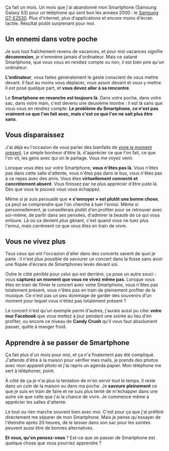 <!-- 
.. title: Se passer de Smartphone et retrouver une vie
.. slug: se-passer-de-smartphone-et-retrouver-une-vie
.. date: 2013-07-25 17:49:47+02:00
.. tags: Challenge
.. category: 
.. link: 
.. description: 
.. type: text
-->

<p><p>Ça fait un mois. Un mois que j'ai abandonné mon Smartphone (Samsung Galaxy S3) pour un téléphone qui sent bon les années 2000 : le <a href="http://www.amazon.fr/gp/product/B004OYUMCE/ref=as_li_qf_sp_asin_tl?ie=UTF8&amp;camp=1642&amp;creative=6746&amp;creativeASIN=B004OYUMCE&amp;linkCode=as2&amp;tag=vincjous-21">Samsung GT-E2530</a>. Plus d'internet, plus d'applications et encore moins d'écran tactile. Résultat plutôt surprenant pour moi.</p></p>
<!-- TEASER_END -->
<p><h2>Un ennemi dans votre poche</h2></p>

<p><p>Je suis tout fraîchement revenu de vacances, et pour moi vacances signifie <strong>déconnexion</strong>, je n'emmène jamais d'ordinateur. Mais ce satané Smartphone, que vous vous en rendiez compte ou non, il est bien pire qu'un ordinateur.</p></p>

<p><p><strong>L'ordinateur</strong>, vous faites généralement le geste conscient de vous mettre devant. Il faut au moins vous déplacer, vous assoir devant et vous y mettre. Il est posé quelque part, et <strong>vous devez aller à sa rencontre</strong>.</p></p>

<p><p>Le <strong>Smartphone en revanche est toujours là</strong>. Dans votre poche, dans votre sac, dans votre main, c'est devenu une deuxième montre : il est là sans que vous vous en rendiez compte. <strong>Le problème du Smartphone, ce n'est pas vraiment ce que l'on fait avec, mais c'est ce que l'on ne sait plus être sans</strong>.</p></p>

<p><h2>Vous disparaissez</h2></p>

<p><p>J'ai déjà eu l'occasion de vous parler des bienfaits de <a href="/blog/le-pouvoir-du-moment-present/">vivre le moment présent</a>. Le simple bonheur d'être là, d'apprécier ce que l'on fait, ce que l'on vit, les gens avec qui on le partage. Vous me voyez venir.</p></p>

<p><p>Lorsque vous êtes sur votre Smartphone, <strong>vous n'êtes pas là</strong>. Vous n'êtes pas dans cette salle d'attente, vous n'êtes pas dans le bus, vous n'êtes pas à ce repas avec des amis. Vous êtes <strong>virtuellement connecté et concrètement absent</strong>. Vous finissez par ne plus apprécier d'être juste là. Dès que vous le pouvez vous vous échappez.</p></p>

<p><p>Même si je suis persuadé que <strong>« s'ennuyer » est plutôt une bonne chose</strong>, ça peut se comprendre que l'on cherche à tuer l'ennui. Même si personnellement, je conseillerais plutôt d'en profiter pour se retrouver avec soi-même, de partir dans ses pensées, d'admirer la beauté de ce qui vous entoure. Là où ça devient plus gênant, c'est quand vous ne tuez plus l'ennui, mais carrément ce que vous êtes en train de vivre.</p></p>

<p><h2>Vous ne vivez plus</h2></p>

<p><p>Tous ceux qui ont l'occasion d'aller dans des concerts savent de quoi je parle : il n'est plus possible de savourer un concert dans la fosse sans avoir une flopée d'écrans de Smartphones levés devant soi.</p></p>

<p><p>Outre le côté pénible pour celui qui est derrière, ça pose un autre souci : vous <strong>capturez un moment que vous ne vivez même pas</strong>. Lorsque vous êtes en train de filmer le concert avec votre Smartphone, vous n'êtes pas totalement présent, vous n'êtes pas en train de pleinement profiter de la musique. Ce n'est pas un peu dommage de garder des souvenirs d'un moment pour lequel vous n'étiez pas totalement présent ?</p></p>

<p><p>Le concert n'est qu'un exemple parmi d'autres, j'aurais aussi pu citer <strong>votre mur Facebook</strong> que vous mettez à jour pendant une soirée au lieu d'en profiter, ou encore ce niveau de <strong>Candy Crush</strong> qu'il vous faut absolument passer, quitte à manger froid.</p></p>

<p><h2>Apprendre à se passer de Smartphone</h2></p>

<p><p>Ça fait plus d'un mois pour moi, et ça n'a finalement pas été compliqué. J'attends d'être à la maison pour vérifier mes mails, je prends des photos avec mon appareil photo et j'ai repris un agenda papier. Mon téléphone me sert à téléphoner, point.</p></p>

<p><p>À côté de ça je n'ai plus la tentation de m'en servir tout le temps. Il reste dans un coin de la maison ou dans ma poche. Je <strong>savoure pleinement</strong> ce que je suis en train de faire et ne suis plus tenté de m'échapper dans une autre vie que celle que j'ai la chance de vivre. Je commence même à apprécier les salles d'attente.</p></p>

<p><p>Le tout ou rien marche souvent bien avec moi. C'est pour ça que j'ai préféré directement me séparer de mon Smartphone. Mais je pense qu'essayer de l'éteindre après 20 heures, de le laisser dans son sac pour les soirées peuvent aussi être de bonnes alternatives.</p></p>

<p><p><strong>Et vous, qu'en pensez-vous</strong> ? Est-ce que se passer de Smartphone est quelque chose que vous pourriez apprendre ?</p></p>
